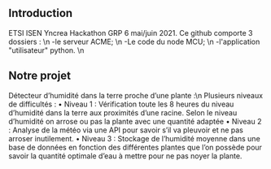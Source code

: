 




## Introduction

ETSI ISEN Yncrea Hackathon GRP 6 mai/juin 2021.
Ce github comporte 3 dossiers  : \n
-le serveur ACME; \n
-Le code du node MCU; \n
-l'application "utilisateur" python. \n

## Notre projet

Détecteur d’humidité dans la terre proche d’une plante :\n
Plusieurs niveaux de difficultés :
•	Niveau 1 : Vérification toute les 8 heures du niveau d’humidité dans la terre aux proximités d’une racine. Selon le niveau d’humidité on arrose ou pas la plante avec une quantité adaptée
•	Niveau 2 : Analyse de la météo via une API pour savoir s’il va pleuvoir et ne pas arroser inutilement.
•	Niveau 3 : Stockage de l’humidité moyenne dans une base de données en fonction des différentes plantes que l’on possède pour savoir la quantité optimale d’eau à mettre pour ne pas noyer la plante.


